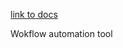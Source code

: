 [link to docs](https://docs.n8n.io/hosting/installation/server-setups/docker-compose/)

Wokflow automation tool

